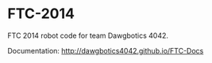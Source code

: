 FTC-2014
========

FTC 2014 robot code for team Dawgbotics 4042.

Documentation: http://dawgbotics4042.github.io/FTC-Docs
